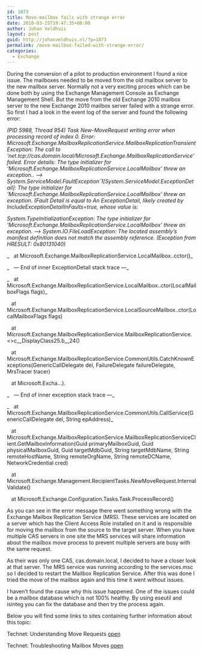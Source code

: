 ```yaml
---
id: 1873
title: Move-mailbox fails with strange error
date: 2010-03-15T19:47:35+00:00
author: Johan Veldhuis
layout: post
guid: http://johanveldhuis.nl/?p=1873
permalink: /move-mailbox-failed-with-strange-error/
categories:
  - Exchange
---
```

During the conversion of a pilot to production environment I found a nice issue. The mailboxes needed to be moved from the old mailbox server to the new mailbox server. Normally not a very exciting proces which can be done both by using the Exchange Management Console as Exchange Management Shell. But the move from the old Exchange 2010 mailbox server to the new Exchange 2010 mailbox server failed with a strange error. So first I had a look in the event log of the server and found the following error:

_(PID 5988, Thread 954) Task New-MoveRequest writing error when processing record of index 0. Error: Microsoft.Exchange.MailboxReplicationService.MailboxReplicationTransientException: The call to &#8216;net.tcp://cas.domain.local/Microsoft.Exchange.MailboxReplicationService&#8217; failed. Error details: The type initializer for &#8216;Microsoft.Exchange.MailboxReplicationService.LocalMailbox&#8217; threw an exception.. &#8212;> System.ServiceModel.FaultException\`1[System.ServiceModel.ExceptionDetail]: The type initializer for &#8216;Microsoft.Exchange.MailboxReplicationService.LocalMailbox&#8217; threw an exception. (Fault Detail is equal to An ExceptionDetail, likely created by IncludeExceptionDetailInFaults=true, whose value is:_

_System.TypeInitializationException: The type initializer for &#8216;Microsoft.Exchange.MailboxReplicationService.LocalMailbox&#8217; threw an exception. &#8212;-> System.IO.FileLoadException: The located assembly&#8217;s manifest definition does not match the assembly reference. (Exception from HRESULT: 0x80131040)_

_   at Microsoft.Exchange.MailboxReplicationService.LocalMailbox..cctor()_

_   &#8212; End of inner ExceptionDetail stack trace &#8212;_

_   at Microsoft.Exchange.MailboxReplicationService.LocalMailbox..ctor(LocalMailboxFlags flags)_

   at Microsoft.Exchange.MailboxReplicationService.LocalSourceMailbox..ctor(LocalMailboxFlags flags)

   at Microsoft.Exchange.MailboxReplicationService.MailboxReplicationService.<>c\_\_DisplayClass25.<GetMailboxInformation2>b\_\_24()

   at Microsoft.Exchange.MailboxReplicationService.CommonUtils.CatchKnownExceptions(GenericCallDelegate del, FailureDelegate failureDelegate, MrsTracer tracer)

   at Microsoft.Excha&#8230;).

_   &#8212; End of inner exception stack trace &#8212;_

_   at Microsoft.Exchange.MailboxReplicationService.CommonUtils.CallService(GenericCallDelegate del, String epAddress)_

   at Microsoft.Exchange.MailboxReplicationService.MailboxReplicationServiceClient.GetMailboxInformation(Guid primaryMailboxGuid, Guid physicalMailboxGuid, Guid targetMdbGuid, String targetMdbName, String remoteHostName, String remoteOrgName, String remoteDCName, NetworkCredential cred)

   at Microsoft.Exchange.Management.RecipientTasks.NewMoveRequest.InternalValidate()

   at Microsoft.Exchange.Configuration.Tasks.Task.ProcessRecord()

As you can see in the error message there went something wrong with the Exchange Mailbox Replication Service (MRS). These services are located on a server which has the Client Access Role installed on it and is responsible for moving the mailbox from the source to the target server. When you have multiple CAS servers in one site the MRS services will share information about the mailbox move process to prevent multiple servers are busy with the same request.

As their was only one CAS, cas.domain.local, I decided to have a closer look at that server. The MRS service was running according to the services.msc so I decided to restart the Mailbox Replication Service. After this was done I tried the move of the mailbox again and this time it went without issues.

I haven&#8217;t found the cause why this issue happened. One of the issues could be a mailbox database which is not 100% healthy. By using eseutil and isinteg you can fix the database and then try the process again.

Below you will find some links to sites containing further information about this topic:

Technet: Understanding Move Requests <a href="http://technet.microsoft.com/en-us/library/dd298174.aspx" target="_blank">open</a>

Technet: Troubleshooting Mailbox Moves <a href="http://technet.microsoft.com/en-us/library/dd638094.aspx" target="_blank">open</a>
